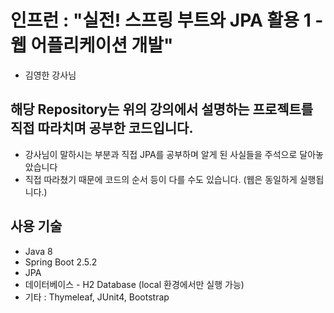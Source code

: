 # 인프런 : "실전! 스프링 부트와 JPA 활용 1 - 웹 어플리케이션 개발" 
- 김영한 강사님

## 해당 Repository는 위의 강의에서 설명하는 프로젝트를 직접 따라치며 공부한 코드입니다.
- 강사님이 말하시는 부분과 직접 JPA를 공부하며 알게 된 사실들을 주석으로 달아놓았습니다
- 직접 따라쳤기 때문에 코드의 순서 등이 다를 수도 있습니다. (웹은 동일하게 실행됩니다.)

## 사용 기술
- Java 8
- Spring Boot 2.5.2
- JPA
- 데이터베이스 - H2 Database (local 환경에서만 실행 가능)
- 기타 : Thymeleaf, JUnit4, Bootstrap
